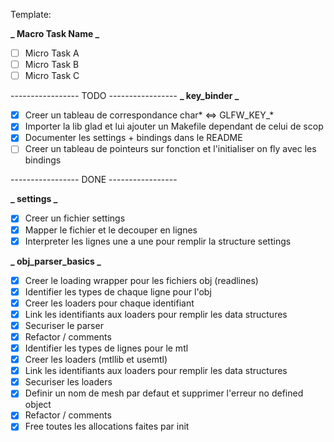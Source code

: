 Template:

**_ Macro Task Name _**

- [ ] Micro Task A 
- [ ] Micro Task B
- [ ] Micro Task C

----------------- TODO -----------------
**_ key_binder  _**
- [x] Creer un tableau de correspondance char* <=> GLFW_KEY_*
- [x] Importer la lib glad et lui ajouter un Makefile dependant de celui de scop
- [X] Documenter les settings + bindings dans le README
- [ ] Creer un tableau de pointeurs sur fonction et l'initialiser on fly avec les bindings

----------------- DONE -----------------

**_ settings _**
- [x] Creer un fichier settings
- [x] Mapper le fichier et le decouper en lignes
- [x] Interpreter les lignes une a une pour remplir la structure settings

**_ obj_parser_basics  _**
- [x] Creer le loading wrapper pour les fichiers obj (readlines)
- [x] Identifier les types de chaque ligne pour l'obj
- [x] Creer les loaders pour chaque identifiant
- [x] Link les identifiants aux loaders pour remplir les data structures
- [x] Securiser le parser
- [x] Refactor / comments
- [x] Identifier les types de lignes pour le mtl
- [x] Creer les loaders (mtllib et usemtl)
- [x] Link les identifiants aux loaders pour remplir les data structures
- [x] Securiser les loaders
- [x] Definir un nom de mesh par defaut et supprimer l'erreur no defined object
- [x] Refactor / comments
- [x] Free toutes les allocations faites par init
